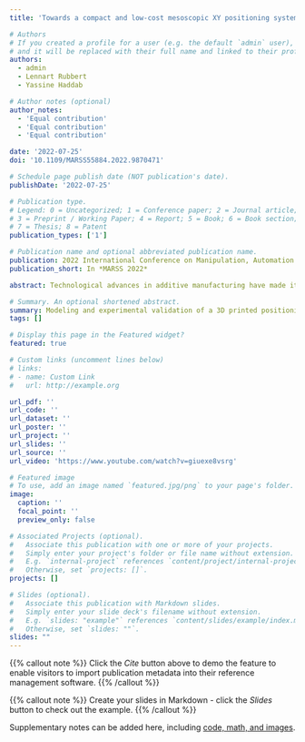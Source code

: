 ```yaml
---
title: 'Towards a compact and low-cost mesoscopic XY positioning system using 3D printing of conductive polymers'

# Authors
# If you created a profile for a user (e.g. the default `admin` user), write the username (folder name) here
# and it will be replaced with their full name and linked to their profile.
authors:
  - admin
  - Lennart Rubbert
  - Yassine Haddab

# Author notes (optional)
author_notes:
  - 'Equal contribution'
  - 'Equal contribution'
  - 'Equal contribution'

date: '2022-07-25'
doi: '10.1109/MARSS55884.2022.9870471'

# Schedule page publish date (NOT publication's date).
publishDate: '2022-07-25'

# Publication type.
# Legend: 0 = Uncategorized; 1 = Conference paper; 2 = Journal article;
# 3 = Preprint / Working Paper; 4 = Report; 5 = Book; 6 = Book section;
# 7 = Thesis; 8 = Patent
publication_types: ['1']

# Publication name and optional abbreviated publication name.
publication: 2022 International Conference on Manipulation, Automation and Robotics at Small Scales (MARSS)
publication_short: In *MARSS 2022*

abstract: Technological advances in additive manufacturing have made it possible to exploit composite materials, such as carbon-doped filaments, synthesised for specific function with tailored properties. The integration of carbon fibres, with good electrical and thermal conductivity,  within an insulating polylactic acid (PLA) matrix produces a conductive functional material. These properties allow to manufacture mesoscopic electrothermal actuators and more complex monolithic structures including them. A compact and monolithic 3D printable positioning system with built-in V-shaped actuators is proposed in this paper. Multi-physics coupling analysis are performed in ANSYS to validate the estimated performances of the actuator and the positioning system. Then, an experimental characterisation based on printed prototypes showed good performances close to those estimated. The prototype measures 92mmx92mmx2mm and has a working space of 10.75mm2. These early results allowed the implementation of a first closed-loop control strategy using a Smith predictor.

# Summary. An optional shortened abstract.
summary: Modeling and experimental validation of a 3D printed positioning system using carbon-doped PLA.
tags: []

# Display this page in the Featured widget?
featured: true

# Custom links (uncomment lines below)
# links:
# - name: Custom Link
#   url: http://example.org

url_pdf: ''
url_code: ''
url_dataset: ''
url_poster: ''
url_project: ''
url_slides: ''
url_source: ''
url_video: 'https://www.youtube.com/watch?v=giuexe8vsrg'

# Featured image
# To use, add an image named `featured.jpg/png` to your page's folder.
image:
  caption: ''
  focal_point: ''
  preview_only: false

# Associated Projects (optional).
#   Associate this publication with one or more of your projects.
#   Simply enter your project's folder or file name without extension.
#   E.g. `internal-project` references `content/project/internal-project/index.md`.
#   Otherwise, set `projects: []`.
projects: []

# Slides (optional).
#   Associate this publication with Markdown slides.
#   Simply enter your slide deck's filename without extension.
#   E.g. `slides: "example"` references `content/slides/example/index.md`.
#   Otherwise, set `slides: ""`.
slides: ""
---
```


{{% callout note %}}
Click the _Cite_ button above to demo the feature to enable visitors to import publication metadata into their reference management software.
{{% /callout %}}

{{% callout note %}}
Create your slides in Markdown - click the _Slides_ button to check out the example.
{{% /callout %}}

Supplementary notes can be added here, including [code, math, and images](https://wowchemy.com/docs/writing-markdown-latex/).
